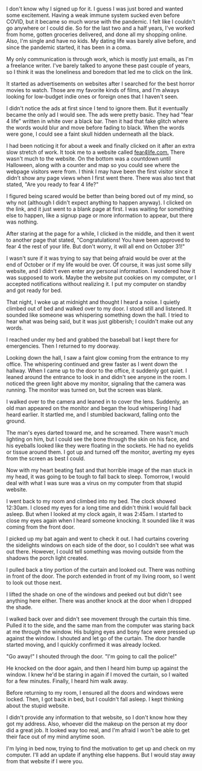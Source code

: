 I don't know why I signed up for it. I guess I was just bored and wanted some excitement. Having a weak immune system sucked even before COVID, but it became so much worse with the pandemic. I felt like I couldn't go anywhere or I could die. So for the last two and a half years, I've worked from home, gotten groceries delivered, and done all my shopping online. Also, I'm single and have no kids. My dating life was barely alive before, and since the pandemic started, it has been in a coma.

My only communication is through work, which is mostly just emails, as I'm a freelance writer. I've barely talked to anyone these past couple of years, so I think it was the loneliness and boredom that led me to click on the link.

It started as advertisements on websites after I searched for the best horror movies to watch. Those are my favorite kinds of films, and I'm always looking for low-budget indie ones or foreign ones that I haven't seen.

I didn't notice the ads at first since I tend to ignore them. But it eventually became the only ad I would see. The ads were pretty basic. They had "fear 4 life" written in white over a black bar. Then it had that fake glitch where the words would blur and move before fading to black. When the words were gone, I could see a faint skull hidden underneath all the black.

I had been noticing it for about a week and finally clicked on it after an extra slow stretch of work. It took me to a website called [fear4life.com.](http://fear4life.com) There wasn't much to the website. On the bottom was a countdown until Halloween, along with a counter and map so you could see where the webpage visitors were from. I think I may have been the first visitor since it didn’t show any page views when I first went there. There was also text that stated, "Are you ready to fear 4 life?"

I figured being scared would be better than being bored out of my mind, so why not (although I didn't expect anything to happen anyway). I clicked on the link, and it just went to a blank page at first. I was waiting for something else to happen, like a signup page or more information to appear, but there was nothing.

After staring at the page for a while, I clicked in the middle, and then it went to another page that stated, "Congratulations! You have been approved to fear 4 the rest of your life. But don't worry, it will all end on October 31!"

I wasn't sure if it was trying to say that being afraid would be over at the end of October or if my life would be over. Of course, it was just some silly website, and I didn't even enter any personal information. I wondered how it was supposed to work. Maybe the website put cookies on my computer, or I accepted notifications without realizing it. I put my computer on standby and got ready for bed.

That night, I woke up at midnight and thought I heard a noise. I quietly climbed out of bed and walked over to my door. I stood still and listened. It sounded like someone was whispering something down the hall. I tried to hear what was being said, but it was just gibberish; I couldn't make out any words.

I reached under my bed and grabbed the baseball bat I kept there for emergencies. Then I returned to my doorway.

Looking down the hall, I saw a faint glow coming from the entrance to my office. The whispering continued and grew faster as I went down the hallway. When I came up to the door to the office, it suddenly got quiet. I leaned around the entrance to look in and didn't see anyone in the room. I noticed the green light above my monitor, signaling that the camera was running. The monitor was turned on, but the screen was blank.

I walked over to the camera and leaned in to cover the lens. Suddenly, an old man appeared on the monitor and began the loud whispering I had heard earlier. It startled me, and I stumbled backward, falling onto the ground.

The man's eyes darted toward me, and he screamed. There wasn't much lighting on him, but I could see the bone through the skin on his face, and his eyeballs looked like they were floating in the sockets. He had no eyelids or tissue around them. I got up and turned off the monitor, averting my eyes from the screen as best I could.

Now with my heart beating fast and that horrible image of the man stuck in my head, it was going to be tough to fall back to sleep. Tomorrow, I would deal with what I was sure was a virus on my computer from that stupid website.

I went back to my room and climbed into my bed. The clock showed 12:30am. I closed my eyes for a long time and didn't think I would fall back asleep. But when I looked at my clock again, it was 2:45am. I started to close my eyes again when I heard someone knocking. It sounded like it was coming from the front door.

I picked up my bat again and went to check it out. I had curtains covering the sidelights windows on each side of the door, so I couldn't see what was out there. However, I could tell something was moving outside from the shadows the porch light created.

I pulled back a tiny portion of the curtain and looked out. There was nothing in front of the door. The porch extended in front of my living room, so I went to look out those next.

I lifted the shade on one of the windows and peeked out but didn't see anything here either. There was another knock at the door when I dropped the shade.

I walked back over and didn't see movement through the curtain this time. Pulled it to the side, and the same man from the computer was staring back at me through the window. His bulging eyes and bony face were pressed up against the window. I shouted and let go of the curtain. The door handle started moving, and I quickly confirmed it was already locked.

"Go away!" I shouted through the door. "I'm going to call the police!"

He knocked on the door again, and then I heard him bump up against the window. I knew he'd be staring in again if I moved the curtain, so I waited for a few minutes. Finally, I heard him walk away.

Before returning to my room, I ensured all the doors and windows were locked. Then, I got back in bed, but I couldn't fall asleep. I kept thinking about the stupid website.

I didn't provide any information to that website, so I don't know how they got my address. Also, whoever did the makeup on the person at my door did a great job. It looked way too real, and I'm afraid I won't be able to get their face out of my mind anytime soon.

I'm lying in bed now, trying to find the motivation to get up and check on my computer. I'll add an update if anything else happens. But I would stay away from that website if I were you.